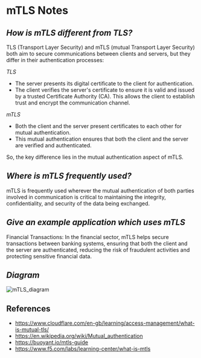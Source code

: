 # **mTLS Notes**


## *How is mTLS different from TLS?*


TLS (Transport Layer Security) and mTLS (mutual Transport Layer Security) both aim to secure communications between clients and servers, but they differ in their authentication processes:

*TLS*

- The server presents its digital certificate to the client for authentication.
- The client verifies the server's certificate to ensure it is valid and issued by a trusted Certificate Authority (CA). This allows the client to establish trust and encrypt the communication channel.

*mTLS*

- Both the client and the server present certificates to each other for mutual authentication.
- This mutual authentication ensures that both the client and the server are verified and authenticated.

So, the key difference lies in the mutual authentication aspect of mTLS.


## *Where is mTLS frequently used?*


mTLS is frequently used wherever the mutual authentication of both parties involved in communication is critical to maintaining the integrity, confidentiality, and security of the data being exchanged.


## *Give an example application which uses mTLS*


Financial Transactions: In the financial sector, mTLS helps secure transactions between banking systems, ensuring that both the client and the server are authenticated, reducing the risk of fraudulent activities and protecting sensitive financial data.


## *Diagram*

![mTLS_diagram](https://github.com/williamconnolly56/networking-notes/assets/146080335/63d2eac7-c9d9-4dc5-b2d8-0012104d7334)

## References

- https://www.cloudflare.com/en-gb/learning/access-management/what-is-mutual-tls/
- https://en.wikipedia.org/wiki/Mutual_authentication
- https://buoyant.io/mtls-guide
- https://www.f5.com/labs/learning-center/what-is-mtls

